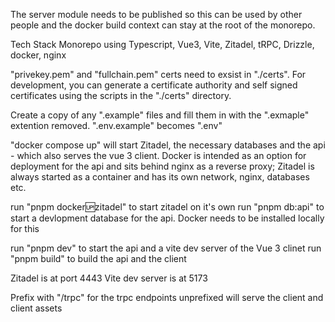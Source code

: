 The server module needs to be published so this can be used by other people and the docker build context can stay at the root of the monorepo.

Tech Stack Monorepo using Typescript, Vue3, Vite, Zitadel, tRPC, Drizzle, docker, nginx

"privekey.pem" and "fullchain.pem" certs need to exsist in "./certs". For development, you can generate a certificate authority and self signed certificates using the scripts in the "./certs" directory.

Create a copy of any ".example" files and fill them in with the ".exmaple" extention removed. ".env.example" becomes ".env"

"docker compose up" will start Zitadel, the necessary databases and the api - which also serves the vue 3 client. Docker is intended as an option for deployment for the api and sits behind nginx as a reverse proxy; Zitadel is always started as a container and has its own network, nginx, databases etc.

run "pnpm docker:up:zitadel" to start zitadel on it's own
run "pnpm db:api" to start a devlopment database for the api. Docker needs to be installed locally for this

run "pnpm dev" to start the api and a vite dev server of the Vue 3 clinet
run "pnpm build" to build the api and the client

Zitadel is at port 4443
Vite dev server is at 5173

Prefix with "/trpc" for the trpc endpoints
unprefixed will serve the client and client assets
